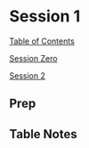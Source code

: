 # Session 1

[Table of Contents](../README.md)

[Session Zero](session0.md)

[Session 2](session2.md)

## Prep



## Table Notes


